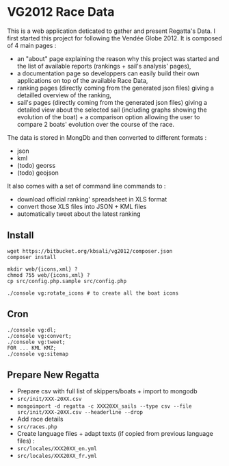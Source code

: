 VG2012 Race Data
================

This is a web application deticated to gather and present Regatta's Data. I first started this project for following the Vendée Globe 2012.
It is composed of 4 main pages :

* an "about" page explaining the reason why this project was started and the list of available reports (rankings + sail's analysis' pages),
* a documentation page so developpers can easily build their own applications on top of the available Race Data,
* ranking pages (directly coming from the generated json files) giving a detailled overview of the ranking,
* sail's pages (directly coming from the generated json files) giving a detailed view about the selected sail (including graphs showing the evolution of the boat) + a comparison option allowing the user to compare 2 boats' evolution over the course of the race.

The data is stored in MongDb and then converted to different formats :
* json
* kml
* (todo) georss
* (todo) geojson

It also comes with a set of command line commands to :

* download official ranking' spreadsheet in XLS format
* convert those XLS files into JSON + KML files
* automatically tweet about the latest ranking

Install
-------

```
wget https://bitbucket.org/kbsali/vg2012/composer.json
composer install
```

```
mkdir web/{icons,xml} ?
chmod 755 web/{icons,xml} ?
cp src/config.php.sample src/config.php
```

```
./console vg:rotate_icons # to create all the boat icons
```

Cron
----

```
./console vg:dl;
./console vg:convert;
./console vg:tweet;
FOR ... KML KMZ;
./console vg:sitemap
```

Prepare New Regatta
-------------------

* Prepare csv with full list of skippers/boats + import to mongodb
 *  `src/init/XXX-20XX.csv`
 *  `mongoimport -d regatta -c XXX20XX_sails --type csv --file src/init/XXX-20XX.csv --headerline --drop`
* Add race details
 *  `src/races.php`
* Create language files + adapt texts (if copied from previous language files) :
 *  `src/locales/XXX20XX_en.yml`
 *  `src/locales/XXX20XX_fr.yml`